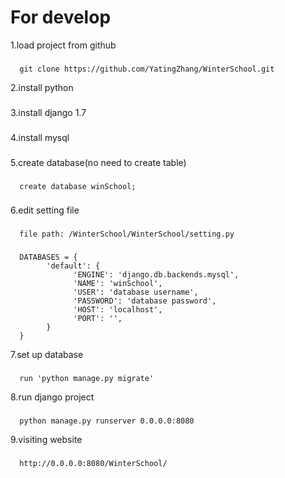 For develop
=====
1.load project from github
### 
      git clone https://github.com/YatingZhang/WinterSchool.git
  
2.install python
### 
3.install django 1.7
### 
4.install mysql
### 
5.create database(no need to create table)
### 
      create database winSchool;
### 
6.edit setting file
### 
      file path: /WinterSchool/WinterSchool/setting.py
### 
      DATABASES = {
            'default': {
                  'ENGINE': 'django.db.backends.mysql',
                  'NAME': 'winSchool',
                  'USER': 'database username',
                  'PASSWORD': 'database password',
                  'HOST': 'localhost',
                  'PORT': '',
            }
      }
7.set up database
###
      run 'python manage.py migrate'
8.run django project
###
      python manage.py runserver 0.0.0.0:8080
9.visiting website
###
      http://0.0.0.0:8080/WinterSchool/
